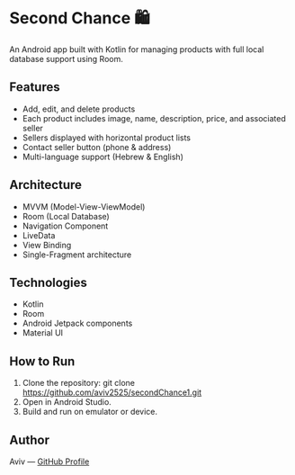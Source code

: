 # Second Chance 🛍️

An Android app built with Kotlin for managing products with full local database support using Room.

## Features

- Add, edit, and delete products
- Each product includes image, name, description, price, and associated seller
- Sellers displayed with horizontal product lists
- Contact seller button (phone & address)
- Multi-language support (Hebrew & English)

## Architecture

- MVVM (Model-View-ViewModel)
- Room (Local Database)
- Navigation Component
- LiveData
- View Binding
- Single-Fragment architecture

## Technologies

- Kotlin
- Room
- Android Jetpack components
- Material UI

## How to Run

1. Clone the repository:
git clone https://github.com/aviv2525/secondChance1.git
2. Open in Android Studio.
3. Build and run on emulator or device.

## Author

Aviv — [GitHub Profile](https://github.com/aviv2525)

